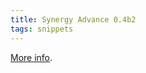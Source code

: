 ```yaml
---
title: Synergy Advance 0.4b2
tags: snippets
---
```


[More info](http://wincent.dev/a/news/archives/2006/04/synergy_advance_5.php).
